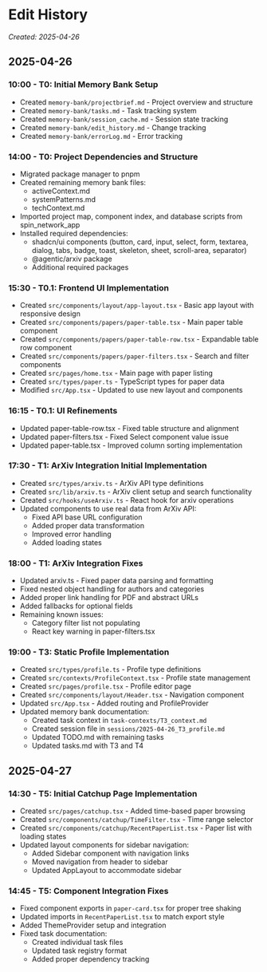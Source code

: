 # Edit History
*Created: 2025-04-26*

## 2025-04-26
### 10:00 - T0: Initial Memory Bank Setup
- Created `memory-bank/projectbrief.md` - Project overview and structure
- Created `memory-bank/tasks.md` - Task tracking system
- Created `memory-bank/session_cache.md` - Session state tracking
- Created `memory-bank/edit_history.md` - Change tracking
- Created `memory-bank/errorLog.md` - Error tracking

### 14:00 - T0: Project Dependencies and Structure
- Migrated package manager to pnpm
- Created remaining memory bank files:
  - activeContext.md
  - systemPatterns.md
  - techContext.md
- Imported project map, component index, and database scripts from spin_network_app
- Installed required dependencies:
  - shadcn/ui components (button, card, input, select, form, textarea, dialog, tabs, badge, toast, skeleton, sheet, scroll-area, separator)
  - @agentic/arxiv package
  - Additional required packages

### 15:30 - T0.1: Frontend UI Implementation
- Created `src/components/layout/app-layout.tsx` - Basic app layout with responsive design
- Created `src/components/papers/paper-table.tsx` - Main paper table component
- Created `src/components/papers/paper-table-row.tsx` - Expandable table row component
- Created `src/components/papers/paper-filters.tsx` - Search and filter components
- Created `src/pages/home.tsx` - Main page with paper listing
- Created `src/types/paper.ts` - TypeScript types for paper data
- Modified `src/App.tsx` - Updated to use new layout and components

### 16:15 - T0.1: UI Refinements
- Updated paper-table-row.tsx - Fixed table structure and alignment
- Updated paper-filters.tsx - Fixed Select component value issue
- Updated paper-table.tsx - Improved column sorting implementation

### 17:30 - T1: ArXiv Integration Initial Implementation
- Created `src/types/arxiv.ts` - ArXiv API type definitions
- Created `src/lib/arxiv.ts` - ArXiv client setup and search functionality
- Created `src/hooks/useArxiv.ts` - React hook for arxiv operations
- Updated components to use real data from ArXiv API:
  - Fixed API base URL configuration
  - Added proper data transformation
  - Improved error handling
  - Added loading states

### 18:00 - T1: ArXiv Integration Fixes
- Updated arxiv.ts - Fixed paper data parsing and formatting
- Fixed nested object handling for authors and categories
- Added proper link handling for PDF and abstract URLs
- Added fallbacks for optional fields
- Remaining known issues:
  - Category filter list not populating
  - React key warning in paper-filters.tsx

### 19:00 - T3: Static Profile Implementation
- Created `src/types/profile.ts` - Profile type definitions
- Created `src/contexts/ProfileContext.tsx` - Profile state management
- Created `src/pages/profile.tsx` - Profile editor page
- Created `src/components/layout/Header.tsx` - Navigation component
- Updated `src/App.tsx` - Added routing and ProfileProvider
- Updated memory bank documentation:
  - Created task context in `task-contexts/T3_context.md`
  - Created session file in `sessions/2025-04-26_T3_profile.md`
  - Updated TODO.md with remaining tasks
  - Updated tasks.md with T3 and T4

## 2025-04-27
### 14:30 - T5: Initial Catchup Page Implementation
- Created `src/pages/catchup.tsx` - Added time-based paper browsing
- Created `src/components/catchup/TimeFilter.tsx` - Time range selector
- Created `src/components/catchup/RecentPaperList.tsx` - Paper list with loading states
- Updated layout components for sidebar navigation:
  - Added Sidebar component with navigation links
  - Moved navigation from header to sidebar
  - Updated AppLayout to accommodate sidebar

### 14:45 - T5: Component Integration Fixes
- Fixed component exports in `paper-card.tsx` for proper tree shaking
- Updated imports in `RecentPaperList.tsx` to match export style
- Added ThemeProvider setup and integration
- Fixed task documentation:
  - Created individual task files
  - Updated task registry format
  - Added proper dependency tracking